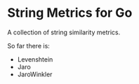 String Metrics for Go
=====================

A collection of string similarity metrics.

So far there is:

- Levenshtein
- Jaro
- JaroWinkler